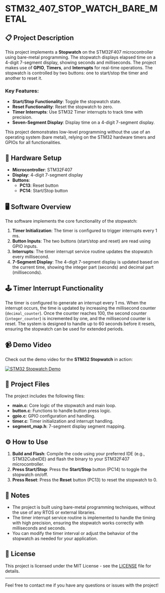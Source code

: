 # STM32_407_STOP_WATCH_BARE_METAL

## 📋 Project Description

This project implements a **Stopwatch** on the STM32F407 microcontroller using bare-metal programming. The stopwatch displays elapsed time on a 4-digit 7-segment display, showing seconds and milliseconds. The project makes use of **GPIO**, **Timers**, and **Interrupts** for real-time operations. The stopwatch is controlled by two buttons: one to start/stop the timer and another to reset it.

### Key Features:
- **Start/Stop Functionality**: Toggle the stopwatch state.
- **Reset Functionality**: Reset the stopwatch to zero.
- **Timer Interrupts**: Use STM32 Timer interrupts to track time with precision.
- **Seven-Segment Display**: Display time on a 4-digit 7-segment display.

This project demonstrates low-level programming without the use of an operating system (bare metal), relying on the STM32 hardware timers and GPIOs for all functionalities.

## 🔧 Hardware Setup

- **Microcontroller**: STM32F407
- **Display**: 4-digit 7-segment display
- **Buttons**:
  - **PC13**: Reset button
  - **PC14**: Start/Stop button

## 🖥️ Software Overview

The software implements the core functionality of the stopwatch:
1. **Timer Initialization**: The timer is configured to trigger interrupts every 1 ms.
2. **Button Inputs**: The two buttons (start/stop and reset) are read using GPIO inputs.
3. **Interrupts**: The timer interrupt service routine updates the stopwatch every millisecond.
4. **7-Segment Display**: The 4-digit 7-segment display is updated based on the current time, showing the integer part (seconds) and decimal part (milliseconds).

## 🕹️ Timer Interrupt Functionality

The timer is configured to generate an interrupt every 1 ms. When the interrupt occurs, the time is updated by increasing the millisecond counter (`decimal_counter`). Once the counter reaches 100, the second counter (`integer_counter`) is incremented by one, and the millisecond counter is reset. The system is designed to handle up to 60 seconds before it resets, ensuring the stopwatch can be used for extended periods.

## 📹 Demo Video

Check out the demo video for the **STM32 Stopwatch** in action:

[![STM32 Stopwatch Demo](https://img.youtube.com/vi/9SXp1Skzrg8/0.jpg)](https://www.youtube.com/watch?v=9SXp1Skzrg8)

## 📂 Project Files

The project includes the following files:
- **main.c**: Core logic of the stopwatch and main loop.
- **button.c**: Functions to handle button press logic.
- **gpio.c**: GPIO configuration and handling.
- **timer.c**: Timer initialization and interrupt handling.
- **segment_map.h**: 7-segment display segment mapping.

## ⚙️ How to Use

1. **Build and Flash**: Compile the code using your preferred IDE (e.g., STM32CubeIDE) and flash the binary to your STM32F407 microcontroller.
2. **Press Start/Stop**: Press the **Start/Stop** button (PC14) to toggle the stopwatch on/off.
3. **Press Reset**: Press the **Reset** button (PC13) to reset the stopwatch to 0.

## 📑 Notes
- The project is built using bare-metal programming techniques, without the use of any RTOS or external libraries.
- The timer interrupt service routine is implemented to handle the timing with high precision, ensuring the stopwatch works correctly with milliseconds and seconds.
- You can modify the timer interval or adjust the behavior of the stopwatch as needed for your application.

## 📄 License

This project is licensed under the MIT License - see the [LICENSE](LICENSE) file for details.

---

Feel free to contact me if you have any questions or issues with the project!
